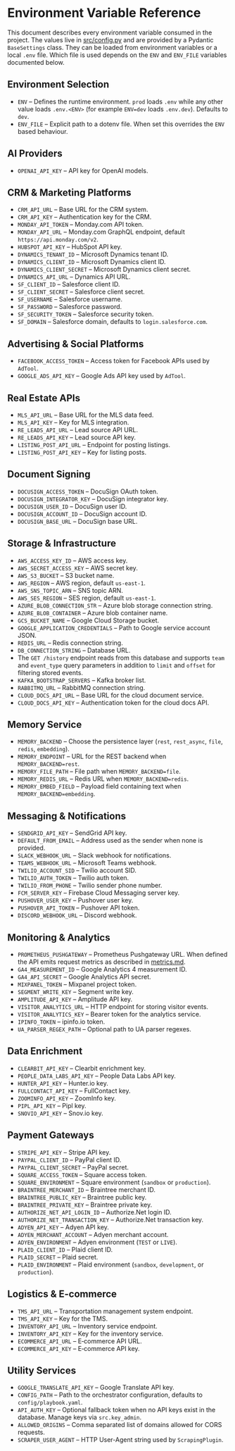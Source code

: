 # Environment Variable Reference

This document describes every environment variable consumed in the project. The
values live in [src/config.py](../src/config.py) and are provided by a Pydantic
`BaseSettings` class. They can be loaded from environment variables or a local
`.env` file.  Which file is used depends on the ``ENV`` and ``ENV_FILE``
variables documented below.

## Environment Selection

- `ENV` – Defines the runtime environment. ``prod`` loads ``.env`` while any
  other value loads ``.env.<ENV>`` (for example ``ENV=dev`` loads ``.env.dev``).
  Defaults to ``dev``.
- `ENV_FILE` – Explicit path to a dotenv file. When set this overrides the
  ``ENV`` based behaviour.

## AI Providers
- `OPENAI_API_KEY` – API key for OpenAI models.

## CRM & Marketing Platforms
- `CRM_API_URL` – Base URL for the CRM system.
- `CRM_API_KEY` – Authentication key for the CRM.
- `MONDAY_API_TOKEN` – Monday.com API token.
- `MONDAY_API_URL` – Monday.com GraphQL endpoint, default `https://api.monday.com/v2`.
- `HUBSPOT_API_KEY` – HubSpot API key.
- `DYNAMICS_TENANT_ID` – Microsoft Dynamics tenant ID.
- `DYNAMICS_CLIENT_ID` – Microsoft Dynamics client ID.
- `DYNAMICS_CLIENT_SECRET` – Microsoft Dynamics client secret.
- `DYNAMICS_API_URL` – Dynamics API URL.
- `SF_CLIENT_ID` – Salesforce client ID.
- `SF_CLIENT_SECRET` – Salesforce client secret.
- `SF_USERNAME` – Salesforce username.
- `SF_PASSWORD` – Salesforce password.
- `SF_SECURITY_TOKEN` – Salesforce security token.
- `SF_DOMAIN` – Salesforce domain, defaults to `login.salesforce.com`.

## Advertising & Social Platforms
- `FACEBOOK_ACCESS_TOKEN` – Access token for Facebook APIs used by `AdTool`.
- `GOOGLE_ADS_API_KEY` – Google Ads API key used by `AdTool`.

## Real Estate APIs
- `MLS_API_URL` – Base URL for the MLS data feed.
- `MLS_API_KEY` – Key for MLS integration.
- `RE_LEADS_API_URL` – Lead source API URL.
- `RE_LEADS_API_KEY` – Lead source API key.
- `LISTING_POST_API_URL` – Endpoint for posting listings.
- `LISTING_POST_API_KEY` – Key for listing posts.

## Document Signing
- `DOCUSIGN_ACCESS_TOKEN` – DocuSign OAuth token.
- `DOCUSIGN_INTEGRATOR_KEY` – DocuSign integrator key.
- `DOCUSIGN_USER_ID` – DocuSign user ID.
- `DOCUSIGN_ACCOUNT_ID` – DocuSign account ID.
- `DOCUSIGN_BASE_URL` – DocuSign base URL.

## Storage & Infrastructure
- `AWS_ACCESS_KEY_ID` – AWS access key.
- `AWS_SECRET_ACCESS_KEY` – AWS secret key.
- `AWS_S3_BUCKET` – S3 bucket name.
- `AWS_REGION` – AWS region, default `us-east-1`.
- `AWS_SNS_TOPIC_ARN` – SNS topic ARN.
- `AWS_SES_REGION` – SES region, default `us-east-1`.
- `AZURE_BLOB_CONNECTION_STR` – Azure blob storage connection string.
- `AZURE_BLOB_CONTAINER` – Azure blob container name.
- `GCS_BUCKET_NAME` – Google Cloud Storage bucket.
- `GOOGLE_APPLICATION_CREDENTIALS` – Path to Google service account JSON.
- `REDIS_URL` – Redis connection string.
- `DB_CONNECTION_STRING` – Database URL.
- The `GET /history` endpoint reads from this database and supports
  `team` and `event_type` query parameters in addition to `limit` and
  `offset` for filtering stored events.
- `KAFKA_BOOTSTRAP_SERVERS` – Kafka broker list.
- `RABBITMQ_URL` – RabbitMQ connection string.
- `CLOUD_DOCS_API_URL` – Base URL for the cloud document service.
- `CLOUD_DOCS_API_KEY` – Authentication token for the cloud docs API.

## Memory Service
- `MEMORY_BACKEND` – Choose the persistence layer (`rest`, `rest_async`, `file`, `redis`, `embedding`).
- `MEMORY_ENDPOINT` – URL for the REST backend when `MEMORY_BACKEND=rest`.
- `MEMORY_FILE_PATH` – File path when `MEMORY_BACKEND=file`.
- `MEMORY_REDIS_URL` – Redis URL when `MEMORY_BACKEND=redis`.
- `MEMORY_EMBED_FIELD` – Payload field containing text when `MEMORY_BACKEND=embedding`.

## Messaging & Notifications
- `SENDGRID_API_KEY` – SendGrid API key.
- `DEFAULT_FROM_EMAIL` – Address used as the sender when none is provided.
- `SLACK_WEBHOOK_URL` – Slack webhook for notifications.
- `TEAMS_WEBHOOK_URL` – Microsoft Teams webhook.
- `TWILIO_ACCOUNT_SID` – Twilio account SID.
- `TWILIO_AUTH_TOKEN` – Twilio auth token.
- `TWILIO_FROM_PHONE` – Twilio sender phone number.
- `FCM_SERVER_KEY` – Firebase Cloud Messaging server key.
- `PUSHOVER_USER_KEY` – Pushover user key.
- `PUSHOVER_API_TOKEN` – Pushover API token.
- `DISCORD_WEBHOOK_URL` – Discord webhook.

## Monitoring & Analytics
- `PROMETHEUS_PUSHGATEWAY` – Prometheus Pushgateway URL. When defined the API
  emits request metrics as described in [metrics.md](metrics.md).
- `GA4_MEASUREMENT_ID` – Google Analytics 4 measurement ID.
- `GA4_API_SECRET` – Google Analytics API secret.
- `MIXPANEL_TOKEN` – Mixpanel project token.
- `SEGMENT_WRITE_KEY` – Segment write key.
- `AMPLITUDE_API_KEY` – Amplitude API key.
- `VISITOR_ANALYTICS_URL` – HTTP endpoint for storing visitor events.
- `VISITOR_ANALYTICS_KEY` – Bearer token for the analytics service.
- `IPINFO_TOKEN` – ipinfo.io token.
- `UA_PARSER_REGEX_PATH` – Optional path to UA parser regexes.

## Data Enrichment
- `CLEARBIT_API_KEY` – Clearbit enrichment key.
- `PEOPLE_DATA_LABS_API_KEY` – People Data Labs API key.
- `HUNTER_API_KEY` – Hunter.io key.
- `FULLCONTACT_API_KEY` – FullContact key.
- `ZOOMINFO_API_KEY` – ZoomInfo key.
- `PIPL_API_KEY` – Pipl key.
- `SNOVIO_API_KEY` – Snov.io key.

## Payment Gateways
- `STRIPE_API_KEY` – Stripe API key.
- `PAYPAL_CLIENT_ID` – PayPal client ID.
- `PAYPAL_CLIENT_SECRET` – PayPal secret.
- `SQUARE_ACCESS_TOKEN` – Square access token.
- `SQUARE_ENVIRONMENT` – Square environment (`sandbox` or `production`).
- `BRAINTREE_MERCHANT_ID` – Braintree merchant ID.
- `BRAINTREE_PUBLIC_KEY` – Braintree public key.
- `BRAINTREE_PRIVATE_KEY` – Braintree private key.
- `AUTHORIZE_NET_API_LOGIN_ID` – Authorize.Net login ID.
- `AUTHORIZE_NET_TRANSACTION_KEY` – Authorize.Net transaction key.
- `ADYEN_API_KEY` – Adyen API key.
- `ADYEN_MERCHANT_ACCOUNT` – Adyen merchant account.
- `ADYEN_ENVIRONMENT` – Adyen environment (`TEST` or `LIVE`).
- `PLAID_CLIENT_ID` – Plaid client ID.
- `PLAID_SECRET` – Plaid secret.
- `PLAID_ENVIRONMENT` – Plaid environment (`sandbox`, `development`, or `production`).

## Logistics & E-commerce
- `TMS_API_URL` – Transportation management system endpoint.
- `TMS_API_KEY` – Key for the TMS.
- `INVENTORY_API_URL` – Inventory service endpoint.
- `INVENTORY_API_KEY` – Key for the inventory service.
- `ECOMMERCE_API_URL` – E‑commerce API URL.
- `ECOMMERCE_API_KEY` – E‑commerce API key.

## Utility Services
- `GOOGLE_TRANSLATE_API_KEY` – Google Translate API key.
- `CONFIG_PATH` – Path to the orchestrator configuration, defaults to `config/playbook.yaml`.
- `API_AUTH_KEY` – Optional fallback token when no API keys exist in the database. Manage keys via `src.key_admin`.
- `ALLOWED_ORIGINS` – Comma separated list of domains allowed for CORS requests.
- `SCRAPER_USER_AGENT` – HTTP User-Agent string used by `ScrapingPlugin`.
